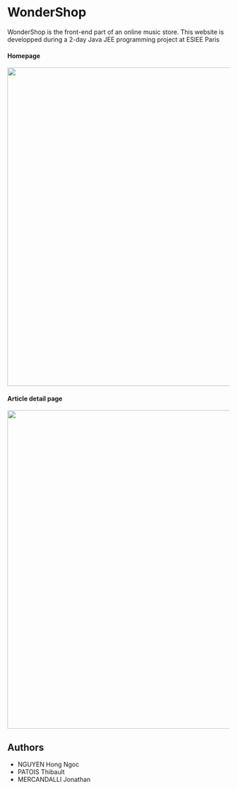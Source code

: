 # WonderShop

WonderShop is the front-end part of an online music store.
This website is developped during a 2-day Java JEE programming project at ESIEE Paris

#### Homepage
<p align="center">
<img src="https://raw.github.com/rubeus90/WonderShop/master/Screenshot/WonderShop.png" width="720" />
</p>

#### Article detail page
<p align="center">
<img src="https://raw.github.com/rubeus90/WonderShop/master/Screenshot/WonderShopArticle.png" width="720" />
</p>

##  Authors 
* NGUYEN Hong Ngoc 
* PATOIS Thibault
* MERCANDALLI Jonathan

